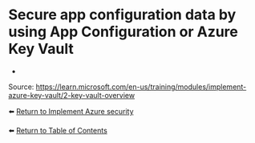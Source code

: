 # Secure app configuration data by using App Configuration or Azure Key Vault

* 

Source: https://learn.microsoft.com/en-us/training/modules/implement-azure-key-vault/2-key-vault-overview

⬅️ [Return to Implement Azure security](README.md)

⬅️ [Return to Table of Contents](../README.md)